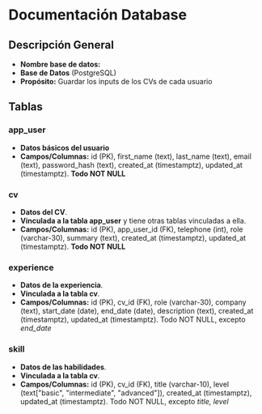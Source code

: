 # Documentación Database

## Descripción General

  - **Nombre base de datos:**
  - **Base de Datos** (PostgreSQL)
  - **Propósito:** Guardar los inputs de los CVs de cada usuario
  

## Tablas

  ### app_user
  
  - **Datos básicos del usuario**  
  - **Campos/Columnas:** id (PK), first_name (text), last_name (text), email (text), password_hash (text), created_at (timestamptz), updated_at (timestamptz). **Todo NOT NULL**
  
  ### cv
  
  - **Datos del CV**.
  - **Vinculada a la tabla app_user** y tiene otras tablas vinculadas a ella.
  - **Campos/Columnas:** id (PK), app_user_id (FK), telephone (int), role (varchar-30), summary (text), created_at (timestamptz), updated_at (timestamptz). **Todo NOT NULL**

  ### experience
  
  - **Datos de la experiencia**.
  - **Vinculada a la tabla cv**.
  - **Campos/Columnas:** id (PK), cv_id (FK), role (varchar-30), company (text), start_date (date), end_date (date), description (text), created_at (timestamptz), updated_at (timestamptz). Todo NOT NULL, excepto *end_date*

  ### skill
  - **Datos de las habilidades**.
  - **Vinculada a la tabla cv**.
  - **Campos/Columnas:** id (PK), cv_id (FK), title (varchar-10), level (text["basic", "intermediate", "advanced"]), created_at (timestamptz), updated_at (timestamptz). Todo NOT NULL, excepto *title, level*
